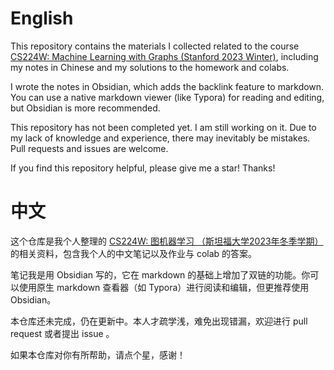 # English

This repository contains the materials I collected related to the course [CS224W: Machine Learning with Graphs (Stanford 2023 Winter)](http://web.stanford.edu/class/cs224w/), including my notes in Chinese and my solutions to the homework and colabs. 

I wrote the notes in Obsidian, which adds the backlink feature to markdown. You can use a native markdown viewer (like Typora) for reading and editing, but Obsidian is more recommended.

This repository has not been completed yet. I am still working on it. Due to my lack of knowledge and experience, there may inevitably be mistakes. Pull requests and issues are welcome.

If you find this repository helpful, please give me a star! Thanks!

# 中文

这个仓库是我个人整理的 [CS224W: 图机器学习 （斯坦福大学2023年冬季学期）](http://web.stanford.edu/class/cs224w/)的相关资料，包含我个人的中文笔记以及作业与 colab 的答案。

笔记我是用 Obsidian 写的，它在 markdown 的基础上增加了双链的功能。你可以使用原生 markdown 查看器（如 Typora）进行阅读和编辑，但更推荐使用 Obsidian。

本仓库还未完成，仍在更新中。本人才疏学浅，难免出现错漏，欢迎进行 pull request 或者提出 issue 。

如果本仓库对你有所帮助，请点个星，感谢！